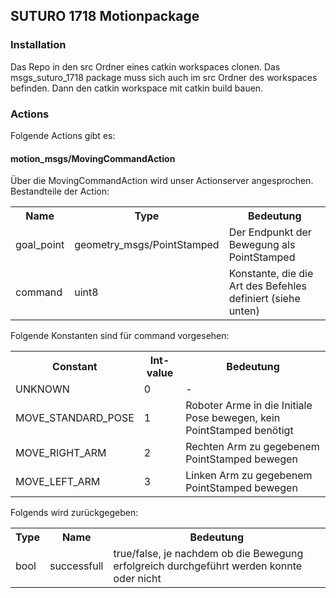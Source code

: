 ## SUTURO 1718 Motionpackage

### Installation

Das Repo in den src Ordner eines catkin workspaces clonen.
Das msgs_suturo_1718 package muss sich auch im src Ordner des workspaces befinden.
Dann den catkin workspace mit catkin build bauen.

### Actions

Folgende Actions gibt es:

#### motion_msgs/MovingCommandAction

Über die MovingCommandAction wird unser Actionserver angesprochen.
Bestandteile der Action:

<table>
  <tr>
    <th>Name</th>
    <th>Type</th>
    <th>Bedeutung</th>
  </tr>
  <tr>
    <td>goal_point</td>
    <td>geometry_msgs/PointStamped</td>
    <td>Der Endpunkt der Bewegung als PointStamped</td>
  </tr>
  <tr>
    <td>command</td>
    <td>uint8</td>
    <td>Konstante, die die Art des Befehles definiert (siehe unten)</td>
  </tr>
</table>

Folgende Konstanten sind für command vorgesehen:

<table>
  <tr>
    <th>Constant</th>
    <th>Int-value</th>
    <th>Bedeutung</th>
  </tr>
  <tr>
    <td>UNKNOWN</td>
    <td>0</td>
    <td>-</td>
  </tr>
  <tr>
    <td>MOVE_STANDARD_POSE</td>
    <td>1</td>
    <td>Roboter Arme in die Initiale Pose bewegen, kein PointStamped benötigt</td>
  </tr>
  <tr>
    <td>MOVE_RIGHT_ARM</td>
    <td>2</td>
    <td>Rechten Arm zu gegebenem PointStamped bewegen</td>
  </tr>
  <tr>
    <td>MOVE_LEFT_ARM</td>
    <td>3</td>
    <td>Linken Arm zu gegebenem PointStamped bewegen</td>
  </tr>
</table>

Folgends wird zurückgegeben:

<table>
  <tr>
    <th>Type</th>
    <th>Name</th>
    <th>Bedeutung</th>
  </tr>
  <tr>
    <td>bool</td>
    <td>successfull</td>
    <td>true/false, je nachdem ob die Bewegung erfolgreich durchgeführt werden konnte oder nicht</td>
  </tr>
</table>
